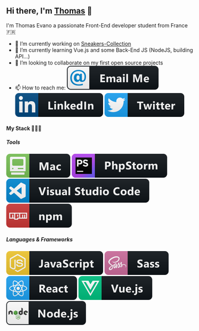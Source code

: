 ## Hi there, I'm [Thomas](https://thomasevano.fr) 👋

I'm Thomas Evano a passionate Front-End developer student from France :fr:

- 🔭 I’m currently working on [Sneakers-Collection](https://github.com/Thomasevano/sneakers-collection)
- 🌱 I’m currently learning Vue.js and some Back-End JS (NodeJS, building API...)
- 👯 I’m looking to collaborate on my first open source projects
- 📫 How to reach me: [![email Logo](./assets/email_me.svg)](mailto:thomas-evano@hotmail.fr)
  [![Linkedin logo](./assets/linkedin.svg)](https://www.linkedin.com/in/thomasevano/)
  [![Twitter logo](./assets/twitter.svg)](https://www.linkedin.com/in/thomasevano/)

#### My Stack 👨🏻‍💻

##### Tools

![mac logo](./assets/mac.svg) ![phpstorm logo](./assets/phpstorm.svg) ![vscode logo](./assets/vscode.svg)
![npm logo](./assets/npm.svg)

##### Languages & Frameworks

![js logo](./assets/js.svg) ![sass logo](./assets/sass.svg)![react logo](./assets/react.svg) ![vue logo](./assets/vue.svg)
![nodejs logo](./assets/nodejs.svg)

  <!--
  **Thomasevano/Thomasevano** is a ✨ _special_ ✨ repository because its `README.md` (this file) appears on your GitHub profile.

Here are some ideas to get you started:

- 🔭 I’m currently working on ...
- 🌱 I’m currently learning ...
- 👯 I’m looking to collaborate on ...
- 🤔 I’m looking for help with ...
- 💬 Ask me about ...
- 📫 How to reach me: ...
- 😄 Pronouns: ...
- ⚡ Fun fact: ...
  -->

